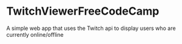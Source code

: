 # TwitchViewerFreeCodeCamp
A simple web app that uses the Twitch api to display users who are currently online/offline
